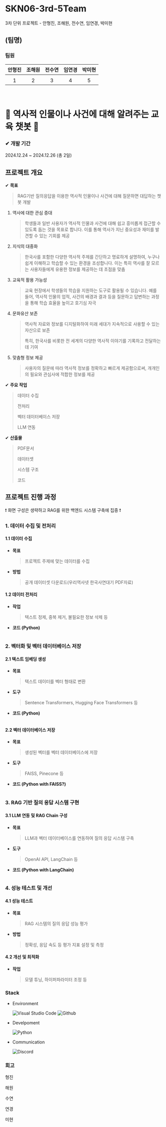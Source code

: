 # SKN06-3rd-5Team

3차 단위 프로젝트 - 안형진, 조해원, 전수연, 임연경, 박미현


## (팀명) 
### 팀원
| 안형진 | 조해원 | 전수연 | 임연경 | 박미현 |
|:----------:|:----------:|:----------:|:----------:|:----------:|
|  |  |  |  |  |
| 1 | 2 | 3 | 4 | 5 | 
</br>

# 🤖 역사적 인물이나 사건에 대해 알려주는 교육 챗봇 🤖

### ✔ 개발 기간                                                  
2024.12.24 ~ 2024.12.26 (총 2일)

## 프로젝트 개요
✔ **목표**
   > RAG기반 질의응답을 이용한 역사적 인물이나 사건에 대해 질문하면 대답하는 챗봇 개발
   >
   1. 역사에 대한 관심 증대
      > 학생들과 일반 사용자가 역사적 인물과 사건에 대해 쉽고 흥미롭게 접근할 수 있도록 돕는 것을 목표로 합니다. 이를 통해 역사가 지닌 중요성과 재미를 발견할 수 있는 기회를 제공
      > 
  2. 지식의 대중화
      > 한국사를 포함한 다양한 역사적 주제를 간단하고 명료하게 설명하여, 누구나 쉽게 이해하고 학습할 수 있는 환경을 조성합니다. 이는 특히 역사를 잘 모르는 사용자들에게 유용한 정보를 제공하는 데 초점을 맞춤
      > 
  
  3. 교육적 활용 가능성
      > 교육 현장에서 학생들의 학습을 지원하는 도구로 활용될 수 있습니다. 예를 들어, 역사적 인물의 업적, 사건의 배경과 결과 등을 질문하고 답변하는 과정을 통해 학습 효율을 높이고 호기심 자극
      > 
    
  4. 문화유산 보존
      > 역사적 자료와 정보를 디지털화하여 미래 세대가 지속적으로 사용할 수 있는 자산으로 보존
      >
      > 특히, 한국사를 비롯한 전 세계의 다양한 역사적 이야기를 기록하고 전달하는 데 기여
      > 
  
  5. 맞춤형 정보 제공
       > 사용자의 질문에 따라 역사적 정보를 정확하고 빠르게 제공함으로써, 개개인의 필요와 관심사에 적합한 정보를 제공
       > 
✔ **주요 작업**
   > 데이터 수집
   >
   > 전처리
   >
   > 벡터 데이터베이스 저장
   >
   > LLM 연동
   >
   
✔ **산출물**
   > PDF문서
   >
   > 데이터셋
   >
   > 시스템 구조
   >
   > 코드
   > 

## 프로젝트 진행 과정
❗️ 화면 구성은 생략하고 RAG를 위한 백엔드 시스템 구축에 집중 ❗️
</br>
### 1. 데이터 수집 및 전처리

#### 1.1 데이터 수집
  - **목표**
    > 프로젝트 주제에 맞는 데이터를 수집
    > 
  - **방법**
    > 공개 데이터셋 다운로드(우리역사넷 한국사연대기 PDF자료)
    > 

#### 1.2 데이터 전처리
  - **작업**
    > 텍스트 정제, 중복 제거, 불필요한 정보 삭제 등
    >
  - **코드 (Python)**
    ```
    ```



### 2. 벡터화 및 벡터 데이터베이스 저장

#### 2.1 텍스트 임베딩 생성
  - **목표**
    > 텍스트 데이터를 벡터 형태로 변환
    > 
  - **도구**
    > Sentence Transformers, Hugging Face Transformers 등
    > 

  - **코드 (Python)**
    ```
    ```



#### 2.2 벡터 데이터베이스 저장
  - **목표**
    > 생성된 벡터를 벡터 데이터베이스에 저장
    > 
  - **도구**
    > FAISS, Pinecone 등
    > 

  - **코드 (Python with FAISS?)**
    ```
    ```



### 3. RAG 기반 질의 응답 시스템 구현

#### 3.1 LLM 연동 및 RAG Chain 구성
  - **목표**
    > LLM과 벡터 데이터베이스를 연동하여 질의 응답 시스템 구축
    > 
  - **도구**
    > OpenAI API, LangChain 등
    > 

  - **코드 (Python with LangChain)**
    ```
    ```



### 4. 성능 테스트 및 개선

#### 4.1 성능 테스트
  - **목표**
    > RAG 시스템의 질의 응답 성능 평가
    > 
  - **방법**
    > 정확성, 응답 속도 등 평가 지표 설정 및 측정
    > 

#### 4.2 개선 및 최적화
  - **작업**
    > 모델 튜닝, 하이퍼파라미터 조정 등
    > 


### Stack
- Environment
  
    ![Visual Studio Code](https://img.shields.io/badge/Visual%20Studio%20Code-007ACC?style=for-the-badge&logo=Visual%20Studio%20Code&logoColor=white)
    ![Github](https://img.shields.io/badge/GitHub-181717?style=for-the-badge&logo=GitHub&logoColor=white)

- Develpoment
  
    ![Python](https://img.shields.io/badge/python-3776AB?style=for-the-badge&logo=python&logoColor=white)
- Communication
  
    ![Discord](https://img.shields.io/badge/discord-5865F2?style=for-the-badge&logo=discord&logoColor=white)  

### 회고
형진 
>
>
해원 
>
>
수연 
>
>
연경 
>
>
미현 
>
>

